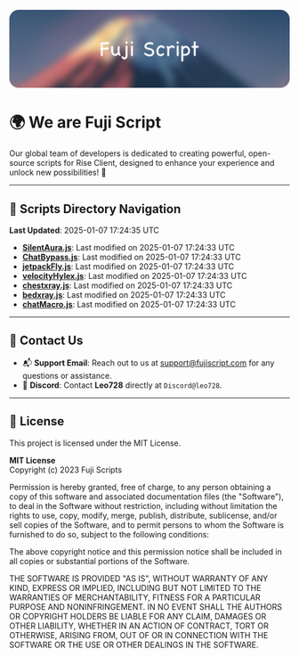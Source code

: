 ![Banner](.github/b.webp)

# 🌍 **We are Fuji Script**

Our global team of developers is dedicated to creating powerful, open-source scripts for Rise Client, designed to enhance your experience and unlock new possibilities! 🌟

---
<!-- SCRIPTS_NAVIGATION_START -->
## 📂 **Scripts Directory Navigation**

**Last Updated**: 2025-01-07 17:24:35 UTC

- **[SilentAura.js](scripts/SilentAura.js)**: Last modified on 2025-01-07 17:24:33 UTC
- **[ChatBypass.js](scripts/ChatBypass.js)**: Last modified on 2025-01-07 17:24:33 UTC
- **[jetpackFly.js](scripts/jetpackFly.js)**: Last modified on 2025-01-07 17:24:33 UTC
- **[velocityHylex.js](scripts/velocityHylex.js)**: Last modified on 2025-01-07 17:24:33 UTC
- **[chestxray.js](scripts/chestxray.js)**: Last modified on 2025-01-07 17:24:33 UTC
- **[bedxray.js](scripts/bedxray.js)**: Last modified on 2025-01-07 17:24:33 UTC
- **[chatMacro.js](scripts/chatMacro.js)**: Last modified on 2025-01-07 17:24:33 UTC

<!-- SCRIPTS_NAVIGATION_END -->

---

## 💬 **Contact Us**  
- 📬 **Support Email**: Reach out to us at [support@fujiscript.com](mailto:support@fujiscript.com) for any questions or assistance.  
- 💬 **Discord**: Contact **Leo728** directly at `Discord@leo728`.

---

## 📜 **License**

This project is licensed under the MIT License.  

**MIT License**  
Copyright (c) 2023 Fuji Scripts  

Permission is hereby granted, free of charge, to any person obtaining a copy of this software and associated documentation files (the "Software"), to deal in the Software without restriction, including without limitation the rights to use, copy, modify, merge, publish, distribute, sublicense, and/or sell copies of the Software, and to permit persons to whom the Software is furnished to do so, subject to the following conditions:  

The above copyright notice and this permission notice shall be included in all copies or substantial portions of the Software.  

THE SOFTWARE IS PROVIDED "AS IS", WITHOUT WARRANTY OF ANY KIND, EXPRESS OR IMPLIED, INCLUDING BUT NOT LIMITED TO THE WARRANTIES OF MERCHANTABILITY, FITNESS FOR A PARTICULAR PURPOSE AND NONINFRINGEMENT. IN NO EVENT SHALL THE AUTHORS OR COPYRIGHT HOLDERS BE LIABLE FOR ANY CLAIM, DAMAGES OR OTHER LIABILITY, WHETHER IN AN ACTION OF CONTRACT, TORT OR OTHERWISE, ARISING FROM, OUT OF OR IN CONNECTION WITH THE SOFTWARE OR THE USE OR OTHER DEALINGS IN THE SOFTWARE.  

